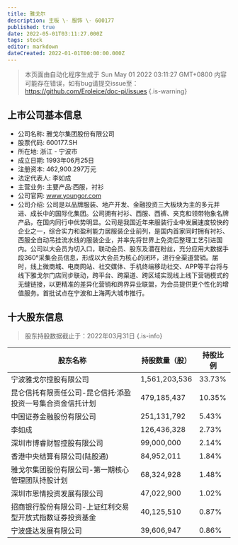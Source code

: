 ```yaml
---
title: 雅戈尔
description: 主板 \- 服饰 \- 600177
published: true
date: 2022-05-01T03:11:27.000Z
tags: stock
editor: markdown
dateCreated: 2022-01-01T00:00:00.000Z
---
```


> 本页面由自动化程序生成于 Sun May 01 2022 03:11:27 GMT+0800
> 内容可能存在错误，如有bug请提交issue至：https://github.com/Eroleice/doc-pi/issues
{.is-warning}

## 上市公司基本信息
- 公司名称: 雅戈尔集团股份有限公司
- 股票代码: 600177.SH
- 所在地: 浙江 - 宁波市
- 成立日期: 1993年06月25日
- 注册资本: 462,900.297万元
- 法定代表人: 李如成
- 主营业务: 主要产品:西服，衬衫
- 公司官网: www.youngor.com
- 公司介绍: 公司是以品牌服装、地产开发、金融投资三大板块为主的多元并进、成长中的国际化集团。公司拥有衬衫、西服、西裤、夹克和领带物象名牌产品，在国内同行中优势明显。公司是我国近年来服装行业中发展速度较快的企业之一，综合实力和盈利能力居服装企业前列，是国内首家同时拥有衬衫、西服全自动吊挂流水线的服装企业，并率先将世界上免烫后整理工艺引进国内。公司以大会员为切入口，联动会员、股东及潜在粉丝，充分应用大数据手段360°采集会员信息，形成以大会员为核心的闭环，进行全渠道营销。届时，线上微商城、电商网站、社交媒体、手机终端移动社交、APP等平台将与线下雅戈尔门店同步联动，跨平台、跨渠道、跨区域实现线上线下营销模式的无缝链接，以更精准的差异化营销和跨界异业联盟，为会员提供更个性化的增值服务。首批试点在宁波和上海两大城市推行。


## 十大股东信息
> 股东持股数据截止于：2022年03月31日
{.is-info}

| 股东名称 | 持股数量（股） | 持股比例 |
| --- | --- | --- |
| 宁波雅戈尔控股有限公司 | 1,561,203,536 | 33.73% |
| 昆仑信托有限责任公司-昆仑信托·添盈投资一号集合资金信托计划 | 479,185,437 | 10.35% |
| 中国证券金融股份有限公司 | 251,131,792 | 5.43% |
| 李如成 | 126,436,328 | 2.73% |
| 深圳市博睿财智控股有限公司 | 99,000,000 | 2.14% |
| 香港中央结算有限公司(陆股通) | 84,952,011 | 1.84% |
| 雅戈尔集团股份有限公司-第一期核心管理团队持股计划 | 68,324,928 | 1.48% |
| 深圳市恩情投资发展有限公司 | 47,022,900 | 1.02% |
| 招商银行股份有限公司-上证红利交易型开放式指数证券投资基金 | 40,125,510 | 0.87% |
| 宁波盛达发展有限公司 | 39,606,947 | 0.86% |




